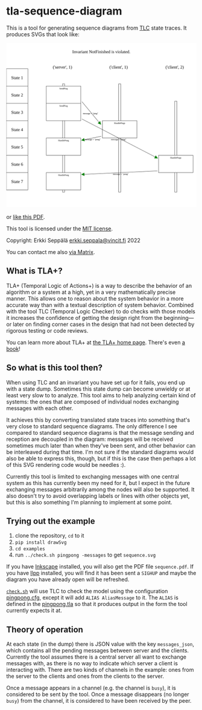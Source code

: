 # tla-sequence-diagram

This is a tool for generating sequence diagrams from
[TLC](https://github.com/tlaplus/tlaplus/) state traces. It produces
SVGs that look like:

![Sequence diagram](doc/sequence.svg)

or [like this PDF](doc/sequence.pdf).

This tool is licensed under the [MIT license](LICENSE.MIT).

Copyright: Erkki Seppälä <erkki.seppala@vincit.fi> 2022

You can contact me also [via
Matrix](https://matrix.to/#/@flux:matrix.org).

## What is TLA+?

TLA+ (Temporal Logic of Actions+) is a way to describe the behavior of
an algorithm or a system at a high, yet in a very mathematically
precise manner. This allows one to reason about the system behavior in
a more accurate way than with a textual description of system
behavior. Combined with the tool TLC (Temporal Logic Checker) to do
checks with those models it increases the confidence of getting the
design right from the beginning—or later on finding corner cases in
the design that had not been detected by rigorous testing or code
reviews.

You can learn more about TLA+ at [the TLA+ home
page](http://lamport.azurewebsites.net/tla/tla.html). There's even [a
book](http://lamport.azurewebsites.net/tla/book.html?back-link=learning.html#book)!

## So what is this tool then?

When using TLC and an invariant you have set up for it fails, you end
up with a state dump. Sometimes this state dump can become unwieldy
or at least very slow to to analyze. This tool aims to help analyzing
certain kind of systems: the ones that are composed of individual
nodes exchanging messages with each other.

It achieves this by converting translated state traces into something
that's very close to standard sequence diagrams. The only difference I
see compared to standard sequence diagrams is that the message sending
and reception are decoupled in the diagram: messages will be received
sometimes much later than when they've been sent, and other behavior
can be interleaved during that time. I'm not sure if the standard
diagrams would also be able to express this, though, but if this is
the case then perhaps a lot of this SVG rendering code would be
needles :).

Currently this tool is limited to exchanging messages with one central
system as this has currently been my need for it, but I expect in the
future exchanging messages arbitrarily among the nodes will also be
supported. It also doesn't try to avoid overlapping labels or lines
with other objects yet, but this is also something I'm planning to
implement at some point.

## Trying out the example

1) clone the repository, `cd` to it
2) `pip install drawSvg`
3) `cd examples`
4) run `../check.sh pingpong -messages` to get `sequence.svg`

If you have [Inkscape](https://inkscape.org) installed, you will also
get the PDF file `sequence.pdf`. If you have
[llpp](https://repo.or.cz/w/llpp.git) installed, you will find it has
been sent a `SIGHUP` and maybe the diagram you have already open will
be refreshed.

[`check.sh`](check.sh) will use TLC to check the model using the
configuration [pingpong.cfg](examples/pingpong.cfg), except it will
add `ALIAS AliasMessage` to it. The `ALIAS` is defined in the
[pingpong.tla](examples/pingpong.tla) so that it produces output in the form
the tool currently expects it at.

## Theory of operation

At each state (in the dump) there is JSON value with the key
`messages_json`, which contains all the pending messages between
server and the clients. Currently the tool assumes there is a central
server all want to exchange messages with, as there is no way to
indicate which server a client is interacting with. There are two
kinds of channels in the example: ones from the server to the clients
and ones from the clients to the server.

Once a message appears in a channel (e.g. the channel is `busy`), it
is considered to be sent by the tool. Once a message disappears (no
longer `busy`) from the channel, it is considered to have been
received by the peer.

